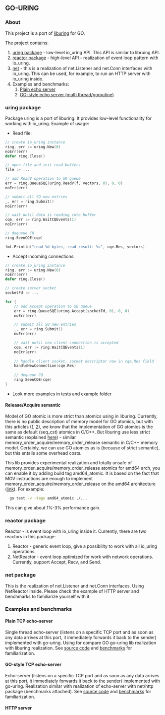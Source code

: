 ## GO-URING

### About
This project is a port of [liburing](https://github.com/axboe/liburing) for GO.

The project contains:
1. [uring package](#uring-package) - low-level io_uring API. This API is similar to libruing API.
2. [reactor package](#reactor-package) - high-level API - realization of event loop pattern with io_uring.
3. [net](#net-package) - this is a realization of net.Listener and net.Conn interfaces with io_uring. This can be used, for example, to run an HTTP server with io_uring inside.
4. Examples and benchmarks:
   1. [Plain echo server](#plain-tcp-echo-server)
   2. [GO-style echo server (multi thread/goroutine)](#tcp-echo-server)
### uring package

Package uring is a port of liburing. It provides low-level functionality for working with io_uring.
Example of usage:

- Read file:
```GO
// create io_uring instance
ring, err := uring.New(8)
noErr(err)
defer ring.Close()

// open file and init read buffers
file := ... 

// add ReadV operation to SQ queue
err = ring.QueueSQE(uring.ReadV(f, vectors, 0), 0, 0)
noErr(err)

// submit all SQ new entries
_, err = ring.Submit()
noErr(err)

// wait until data is reading into buffer
cqe, err := ring.WaitCQEvents(1)
noErr(err)

// dequeue CQ
ring.SeenCQE(cqe)

fmt.Println("read %d bytes, read result: %s", cqe.Res, vectors)
```

- Accept incoming connections:
```GO
// create io_uring instance
ring, err := uring.New(8)
noErr(err)
defer ring.Close()

// create server socket
socketFd := ...

for {
    // add Accept operation to SQ queue
    err = ring.QueueSQE(uring.Accept(socketFd, 0), 0, 0)
    noErr(err)

    // submit all SQ new entries
    _, err = ring.Submit()
    noErr(err)

    // wait until new client connection is accepted
    cqe, err := ring.WaitCQEvents(1)
    noErr(err)
    
    // handle client socket, socket descriptor now in cqe.Res field
    handleNewConnection(cqe.Res)
    
    // dequeue CQ
    ring.SeenCQE(cqe)
}
```

- Look more examples in tests and example folder

#### Release/Acquire semantic

Model of GO atomic is more strict than atomics using in liburing. Currently, there is no public description of memory model for GO atomics, 
but with this articles ([1](https://research.swtch.com/gomm), [2](https://github.com/golang/go/issues/5045)), we know that the implementation of GO atomics is the same as default (seq_cst) atomics in C/C++. 
But liburing use less strict semantic (explained [here](https://kernel.dk/io_uring.pdf)) - similar memory_order_acquire/memory_order_release semantic in C/C++ memory model. Certainly, we can use
GO atomics as is (because of strict semantic), but this entails some overhead costs.

This lib provides experimental realization and totally unsafe of memory_order_acquire/memory_order_release atomics for amd64 arch, you can enable it
by adding build tag amd64_atomic. It is based on the fact that MOV instructions are enough to implement memory_order_acquire/memory_order_release on the amd64 architecture ([link](https://www.cl.cam.ac.uk/~pes20/cpp/cpp0xmappings.html)). For example:

```sh
  go test -v -tags amd64_atomic ./...
```

This can give about 1%-3% performance gain.

### reactor package 

Reactor - is event loop with io_uring inside it. Currently, there are two reactors in this package:
1. Reactor - generic event loop, give a possibility to work with all io_uring operations.
2. NetReactor - event loop optimized for work with network operations. Currently, support Accept, Recv, and Send.

### net package

This is the realization of net.Listener and net.Conn interfaces. Using NetReactor inside. Please check the example of HTTP server and benchmarks to familiarize yourself with it.

### Examples and benchmarks

#### Plain TCP echo-server

Single thread echo-server (listens on a specific TCP port and as soon as any data arrives at this port, it immediately forwards it back to the sender) implemented with go-uring. 
Using for compare GO go-uring lib realization with liburing realization.
See [source code](https://github.com/godzie44/go-uring/blob/master/example/echo-server/main.go) and [benchmarks](https://github.com/godzie44/go-uring/blob/master/example/echo-server/benchmark.md) for familiarization.

#### GO-style TCP echo-server

Echo-server (listens on a specific TCP port and as soon as any data arrives at this port, it immediately forwards it back to the sender) implemented with go-uring. 
Realization similar with realization of echo-server with net/http package (benchmarks attached).
See [source code](https://github.com/godzie44/go-uring/blob/master/example/echo-server-multi-thread/main.go) and [benchmarks](https://github.com/godzie44/go-uring/blob/master/example/echo-server-multi-thread/benchmark.md) for familiarization.

#### HTTP server